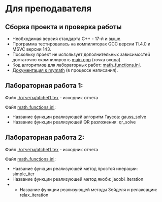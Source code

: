 # Для преподавателя

## Сборка проекта и проверка работы

* Необходимая версия стандарта С++ - 17-й и выше.
* Программа тестировалась на компиляторах GCC версии 11.4.0 и MSVC версии 143.
* Поскольку проект не использует дополнительных зависимостей достаточно скомпилировть [main.cpp](mymath2/main.cpp) (точка входа).
* Код алгоритмов для лабораторных работ: [math_functions.inl](mymath2/mymath/inline/math_functions.inl).
* [Документация к mymath](/mymath2/docs/index.md) (в процессе написания).


## Лабораторная работа 1:

Файл [./отчеты/otchet1.tex](./otchet1.tex) - исходник отчета

Файл [math_functions.inl](./mymath2/mymath/inline/math_functions.inl):

* Название функции реализующей алгоритм Гаусса: gauss_solve
* Название функции реализующей QR разложения: qr_solve

## Лабораторная работа 2:

Файл [./отчеты/otchet1.tex](./otchet2.tex) - исходник отчета

Файл [math_functions.inl](./mymath2/mymath/inline/math_functions.inl):

* Название функции реализующей метод простой инерации: simple_iter
* Название функции реализующей метод якоби: jacobi_iteration
* * Название функции реализующей методы Зейделя и релаксации: relax_iteration
